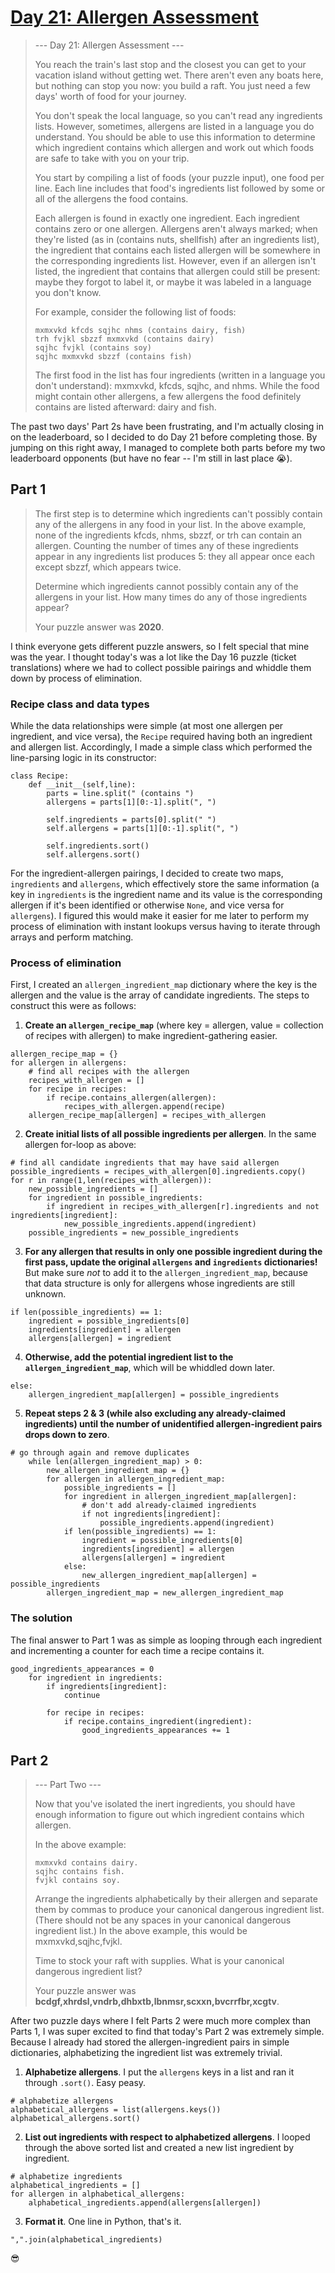 # [Day 21: Allergen Assessment](https://adventofcode.com/2020/day/21)
>--- Day 21: Allergen Assessment ---
>
>You reach the train's last stop and the closest you can get to your vacation island without getting wet. There aren't even any boats here, but nothing can stop you now: you build a raft. You just need a few days' worth of food for your journey.
>
>You don't speak the local language, so you can't read any ingredients lists. However, sometimes, allergens are listed in a language you do understand. You should be able to use this information to determine which ingredient contains which allergen and work out which foods are safe to take with you on your trip.
>
>You start by compiling a list of foods (your puzzle input), one food per line. Each line includes that food's ingredients list followed by some or all of the allergens the food contains.
>
>Each allergen is found in exactly one ingredient. Each ingredient contains zero or one allergen. Allergens aren't always marked; when they're listed (as in (contains nuts, shellfish) after an ingredients list), the ingredient that contains each listed allergen will be somewhere in the corresponding ingredients list. However, even if an allergen isn't listed, the ingredient that contains that allergen could still be present: maybe they forgot to label it, or maybe it was labeled in a language you don't know.
>
>For example, consider the following list of foods:
>```
>mxmxvkd kfcds sqjhc nhms (contains dairy, fish)
>trh fvjkl sbzzf mxmxvkd (contains dairy)
>sqjhc fvjkl (contains soy)
>sqjhc mxmxvkd sbzzf (contains fish)
>```
>The first food in the list has four ingredients (written in a language you don't understand): mxmxvkd, kfcds, sqjhc, and nhms. While the food might contain other allergens, a few allergens the food definitely contains are listed afterward: dairy and fish.

The past two days' Part 2s have been frustrating, and I'm actually closing in on the leaderboard, so I decided to do Day 21 before completing those. By jumping on this right away, I managed to complete both parts before my two leaderboard opponents (but have no fear -- I'm still in last place 😭).

## Part 1
>The first step is to determine which ingredients can't possibly contain any of the allergens in any food in your list. In the above example, none of the ingredients kfcds, nhms, sbzzf, or trh can contain an allergen. Counting the number of times any of these ingredients appear in any ingredients list produces 5: they all appear once each except sbzzf, which appears twice.
>
>Determine which ingredients cannot possibly contain any of the allergens in your list. How many times do any of those ingredients appear?
>
>Your puzzle answer was **2020**.

I think everyone gets different puzzle answers, so I felt special that mine was the year. I thought today's was a lot like the Day 16 puzzle (ticket translations) where we had to collect possible pairings and whiddle them down by process of elimination.

### Recipe class and data types
While the data relationships were simple (at most one allergen per ingredient, and vice versa), the `Recipe` required having both an ingredient and allergen list. Accordingly, I made a simple class which performed the line-parsing logic in its constructor:
```
class Recipe:
    def __init__(self,line):
        parts = line.split(" (contains ")
        allergens = parts[1][0:-1].split(", ")
        
        self.ingredients = parts[0].split(" ")
        self.allergens = parts[1][0:-1].split(", ")

        self.ingredients.sort()
        self.allergens.sort()
```

For the ingredient-allergen pairings, I decided to create two maps, `ingredients` and `allergens`, which effectively store the same information (a key in `ingredients` is the ingredient name and its value is the corresponding allergen if it's been identified or otherwise `None`, and vice versa for `allergens`). I figured this would make it easier for me later to perform my process of elimination with instant lookups versus having to iterate through arrays and perform matching.

### Process of elimination

First, I created an `allergen_ingredient_map` dictionary where the key is the allergen and the value is the array of candidate ingredients. The steps to construct this were as follows:

1. **Create an `allergen_recipe_map`** (where key = allergen, value = collection of recipes with allergen) to make ingredient-gathering easier.
```
allergen_recipe_map = {}
for allergen in allergens:
    # find all recipes with the allergen
    recipes_with_allergen = []
    for recipe in recipes:
        if recipe.contains_allergen(allergen):
            recipes_with_allergen.append(recipe)
    allergen_recipe_map[allergen] = recipes_with_allergen
```

2. **Create initial lists of all possible ingredients per allergen**. In the same allergen for-loop as above:
```
# find all candidate ingredients that may have said allergen
possible_ingredients = recipes_with_allergen[0].ingredients.copy()
for r in range(1,len(recipes_with_allergen)):
    new_possible_ingredients = []
    for ingredient in possible_ingredients:
        if ingredient in recipes_with_allergen[r].ingredients and not ingredients[ingredient]:
            new_possible_ingredients.append(ingredient)
    possible_ingredients = new_possible_ingredients
```

3. **For any allergen that results in only one possible ingredient during the first pass, update the original `allergens` and `ingredients` dictionaries!** But make sure _not_ to add it to the `allergen_ingredient_map`, because that data structure is only for allergens whose ingredients are still unknown.
```
if len(possible_ingredients) == 1:
    ingredient = possible_ingredients[0]
    ingredients[ingredient] = allergen
    allergens[allergen] = ingredient
```

4. **Otherwise, add the potential ingredient list to the `allergen_ingredient_map`**, which will be whiddled down later.
```
else:
    allergen_ingredient_map[allergen] = possible_ingredients
```

5. **Repeat steps 2 & 3 (while also excluding any already-claimed ingredients) until the number of unidentified allergen-ingredient pairs drops down to zero**.
```
# go through again and remove duplicates
    while len(allergen_ingredient_map) > 0:
        new_allergen_ingredient_map = {}
        for allergen in allergen_ingredient_map:
            possible_ingredients = []
            for ingredient in allergen_ingredient_map[allergen]:
                # don't add already-claimed ingredients
                if not ingredients[ingredient]:
                    possible_ingredients.append(ingredient)
            if len(possible_ingredients) == 1:
                ingredient = possible_ingredients[0]
                ingredients[ingredient] = allergen
                allergens[allergen] = ingredient
            else:
                new_allergen_ingredient_map[allergen] = possible_ingredients
        allergen_ingredient_map = new_allergen_ingredient_map
```

### The solution
The final answer to Part 1 was as simple as looping through each ingredient and incrementing a counter for each time a recipe contains it.
```
good_ingredients_appearances = 0
    for ingredient in ingredients:
        if ingredients[ingredient]:
            continue

        for recipe in recipes:
            if recipe.contains_ingredient(ingredient):
                good_ingredients_appearances += 1
```

## Part 2
>--- Part Two ---
>
>Now that you've isolated the inert ingredients, you should have enough information to figure out which ingredient contains which allergen.
>
>In the above example:
>```
>mxmxvkd contains dairy.
>sqjhc contains fish.
>fvjkl contains soy.
>```
>Arrange the ingredients alphabetically by their allergen and separate them by commas to produce your canonical dangerous ingredient list. (There should not be any spaces in your canonical dangerous ingredient list.) In the above example, this would be mxmxvkd,sqjhc,fvjkl.
>
>Time to stock your raft with supplies. What is your canonical dangerous ingredient list?
>
>Your puzzle answer was **bcdgf,xhrdsl,vndrb,dhbxtb,lbnmsr,scxxn,bvcrrfbr,xcgtv**.

After two puzzle days where I felt Parts 2 were much more complex than Parts 1, I was super excited to find that today's Part 2 was extremely simple. Because I already had stored the allergen-ingredient pairs in simple dictionaries, alphabetizing the ingredient list was extremely trivial.

1. **Alphabetize allergens**. I put the `allergens` keys in a list and ran it through `.sort()`. Easy peasy.
```
# alphabetize allergens
alphabetical_allergens = list(allergens.keys())
alphabetical_allergens.sort()
```

2. **List out ingredients with respect to alphabetized allergens**. I looped through the above sorted list and created a new list ingredient by ingredient.
```
# alphabetize ingredients
alphabetical_ingredients = []
for allergen in alphabetical_allergens:
    alphabetical_ingredients.append(allergens[allergen])
```

3. **Format it**. One line in Python, that's it.
```
",".join(alphabetical_ingredients)
```

😎